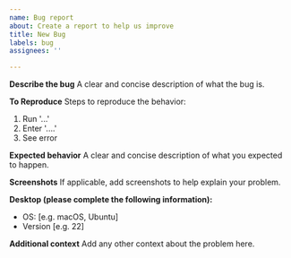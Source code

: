 ```yaml
---
name: Bug report
about: Create a report to help us improve
title: New Bug
labels: bug
assignees: ''

---
```


**Describe the bug**
A clear and concise description of what the bug is.

**To Reproduce**
Steps to reproduce the behavior:
1. Run '...'
2. Enter '....'
3. See error

**Expected behavior**
A clear and concise description of what you expected to happen.

**Screenshots**
If applicable, add screenshots to help explain your problem.

**Desktop (please complete the following information):**
 - OS: [e.g. macOS, Ubuntu]
 - Version [e.g. 22]

**Additional context**
Add any other context about the problem here.
